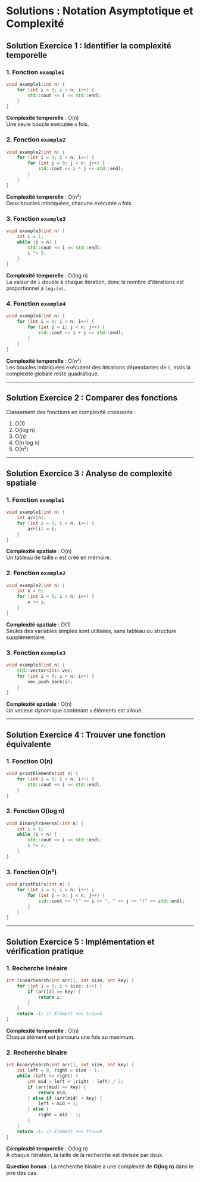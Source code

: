 
# Solutions : Notation Asymptotique et Complexité

## Solution Exercice 1 : Identifier la complexité temporelle

### 1. Fonction `example1`
```cpp
void example1(int n) {
    for (int i = 0; i < n; i++) {
        std::cout << i << std::endl;
    }
}
```
**Complexité temporelle** : O(n)  
Une seule boucle exécutée `n` fois.

### 2. Fonction `example2`
```cpp
void example2(int n) {
    for (int i = 0; i < n; i++) {
        for (int j = 0; j < n; j++) {
            std::cout << i * j << std::endl;
        }
    }
}
```
**Complexité temporelle** : O(n²)  
Deux boucles imbriquées, chacune exécutée `n` fois.

### 3. Fonction `example3`
```cpp
void example3(int n) {
    int i = 1;
    while (i < n) {
        std::cout << i << std::endl;
        i *= 2;
    }
}
```
**Complexité temporelle** : O(log n)  
La valeur de `i` double à chaque itération, donc le nombre d'itérations est proportionnel à `log₂(n)`.

### 4. Fonction `example4`
```cpp
void example4(int n) {
    for (int i = 0; i < n; i++) {
        for (int j = i; j < n; j++) {
            std::cout << i + j << std::endl;
        }
    }
}
```
**Complexité temporelle** : O(n²)  
Les boucles imbriquées exécutent des itérations dépendantes de `i`, mais la complexité globale reste quadratique.

---

## Solution Exercice 2 : Comparer des fonctions
Classement des fonctions en complexité croissante :  
1. O(1)  
2. O(log n)  
3. O(n)  
4. O(n log n)  
5. O(n²)  

---

## Solution Exercice 3 : Analyse de complexité spatiale

### 1. Fonction `example1`
```cpp
void example1(int n) {
    int arr[n];
    for (int i = 0; i < n; i++) {
        arr[i] = i;
    }
}
```
**Complexité spatiale** : O(n)  
Un tableau de taille `n` est créé en mémoire.

### 2. Fonction `example2`
```cpp
void example2(int n) {
    int x = 0;
    for (int i = 0; i < n; i++) {
        x += i;
    }
}
```
**Complexité spatiale** : O(1)  
Seules des variables simples sont utilisées, sans tableau ou structure supplémentaire.

### 3. Fonction `example3`
```cpp
void example3(int n) {
    std::vector<int> vec;
    for (int i = 0; i < n; i++) {
        vec.push_back(i);
    }
}
```
**Complexité spatiale** : O(n)  
Un vecteur dynamique contenant `n` éléments est alloué.

---

## Solution Exercice 4 : Trouver une fonction équivalente

### 1. Fonction O(n)
```cpp
void printElements(int n) {
    for (int i = 0; i < n; i++) {
        std::cout << i << std::endl;
    }
}
```

### 2. Fonction O(log n)
```cpp
void binaryTraversal(int n) {
    int i = 1;
    while (i < n) {
        std::cout << i << std::endl;
        i *= 2;
    }
}
```

### 3. Fonction O(n²)
```cpp
void printPairs(int n) {
    for (int i = 0; i < n; i++) {
        for (int j = 0; j < n; j++) {
            std::cout << "(" << i << ", " << j << ")" << std::endl;
        }
    }
}
```

---

## Solution Exercice 5 : Implémentation et vérification pratique

### 1. Recherche linéaire
```cpp
int linearSearch(int arr[], int size, int key) {
    for (int i = 0; i < size; i++) {
        if (arr[i] == key) {
            return i;
        }
    }
    return -1; // Élément non trouvé
}
```
**Complexité temporelle** : O(n)  
Chaque élément est parcouru une fois au maximum.

### 2. Recherche binaire
```cpp
int binarySearch(int arr[], int size, int key) {
    int left = 0, right = size - 1;
    while (left <= right) {
        int mid = left + (right - left) / 2;
        if (arr[mid] == key) {
            return mid;
        } else if (arr[mid] < key) {
            left = mid + 1;
        } else {
            right = mid - 1;
        }
    }
    return -1; // Élément non trouvé
}
```
**Complexité temporelle** : O(log n)  
À chaque itération, la taille de la recherche est divisée par deux.

**Question bonus** : La recherche binaire a une complexité de **O(log n)** dans le pire des cas.
